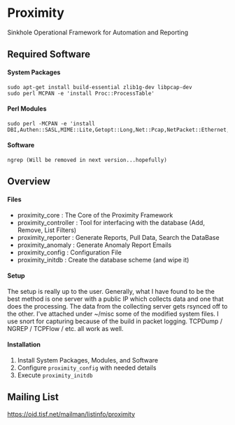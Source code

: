 

Proximity
=========

Sinkhole Operational Framework for Automation and Reporting



Required Software
-----------------

#### System Packages
	sudo apt-get install build-essential zlib1g-dev libpcap-dev
	sudo perl MCPAN -e 'install Proc::ProcessTable'

#### Perl Modules 
	sudo perl -MCPAN -e 'install DBI,Authen::SASL,MIME::Lite,Getopt::Long,Net::Pcap,NetPacket::Ethernet,NetPacket::IP,NetPacket::TCP,NetPacket::UDP,Config::Simple,IO::Socket::INET,PerlIO::gzip,Time::Local,Proc::Daemon'

#### Software
	ngrep (Will be removed in next version...hopefully)



Overview
--------

#### Files

 * proximity_core : The Core of the Proximity Framework
 * proximity_controller : Tool for interfacing with the database (Add, Remove, List Filters)
 * proximity_reporter : Generate Reports, Pull Data, Search the DataBase
 * proximity_anomaly : Generate Anomaly Report Emails
 * proximity_config : Configuration File
 * proximity_initdb : Create the database scheme (and wipe it)

#### Setup
The setup is really up to the user.  Generally, what I have found to be the best method is one server with a public IP which collects data and one that does the processing.  The data from the collecting server gets rsynced off to the other.  I've attached under ~/misc some of the modified system files.  I use snort for capturing because of the build in packet logging.  TCPDump / NGREP / TCPFlow / etc. all work as well. 

#### Installation
 1. Install System Packages, Modules, and Software
 2. Configure `proximity_config` with needed details
 3. Execute `proximity_initdb`



Mailing List
------------
https://oid.tisf.net/mailman/listinfo/proximity
